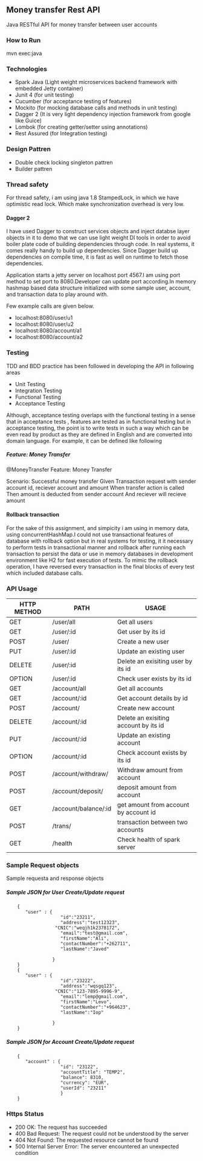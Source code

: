 ## Money transfer Rest API
Java RESTful API for money transfer between user accounts

### How to Run

mvn exec:java

### Technologies

* Spark Java (Light weight microservices backend framework with embedded Jetty container)
* Junit 4 (for unit testing)
* Cucumber (for acceptance testing of features)
* Mockito (for mocking database calls and methods in unit testing)
* Dagger 2 (It is very light dependency injection framework from google like Guice)
* Lombok (for creating getter/setter using annotations)
* Rest Assured (for Integration testing)

### Design Pattren 

* Double check locking singleton pattren
* Builder pattren

### Thread safety
For thread safety, i am using java 1.8 StampedLock, in which we have optimistic read lock. Which make synchronization overhead is very low.

#### Dagger 2
I have used Dagger to construct services objects and inject databse
layer objects in it to demo that we can use light weight DI tools
in order to avoid boiler plate code of building dependencies through 
code. In real systems, it comes really handy to build up dependencies.
Since Dagger build up dependencies on compile time, it is fast as well 
on runtime to fetch those dependencies.

Application starts a jetty server on localhost port 
4567.I am using port method to set port to 8080.Developer can update port according.In memory hashmap based data structure initialized
with some sample user, account, and transaction data to play around with.

Few example calls are given below.
* localhost:8080/user/u1
* localhost:8080/user/u2
* localhost:8080/account/a1
* localhost:8080/account/a2

### Testing
TDD and BDD practice has been followed in developing the API in following
areas
* Unit Testing
* Integration Testing
* Functional Testing 
* Acceptance Testing

Although, acceptance testing overlaps with the functional testing
in a sense that in acceptance tests , features are tested as in functional
testing but in acceptance testing, the point is to write tests in such a way which can be even
read by product as they are defined in English and are converted 
into domain language. For example, it can be defined like following

##### Feature: Money Transfer
@MoneyTransfer
Feature: Money Transfer

  Scenario: Successful money transfer
    Given Transaction request with sender account id, reciever account and amount 
    When transfer action is called
    Then amount is deducted from sender account
    And reciever will recieve amount

#### Rollback transaction
For the sake of this assignment, and simpicity i am using in memory data, using concurrentHashMap.I could 
not use transactional features of database with rollback option but in
real systems for testing, it it necessary to perform tests in transactional
manner and rollback after running each transaction to persist the data or
use in memory databases in development environment like H2 for fast execution of tests.
To mimic the rollback operation, I have reversed every transaction in the
final blocks of every test which included database calls.



### API Usage

HTTP METHOD | PATH | USAGE
--- | --- | ---
GET| /user/all | Get all users
GET| /user/:id | Get user by its id
POST| /user/ | Create a new user
PUT| /user/:id | Update an existing user
DELETE| /user/:id | Delete an exisiting user by its id
OPTION| /user/:id | Check user exists by its id
GET| /account/all | Get all accounts
GET| /account/:id | Get account details by id
POST| /account/ | Create new account
DELETE| /account/:id | Delete an exisiting account by its id
PUT| /account/:id | Update an existing account
OPTION| /account/:id | Check account exists by its id
POST| /account/withdraw/ | Withdraw amount from account
POST| /account/deposit/ | deposit amount from account
GET| /account/balance/:id | get amount from account by account id
POST| /trans/ | transaction between two accounts
GET| /health | Check health of spark server

### Sample Request objects
Sample requesta and response objects

##### Sample JSON for User Create/Update request
        {
           "user" : {
	                    "id":"23211",
	                    "address":"test12323",
  	                  "CNIC":"weqjh1k2378172",
	                    "email":"test@gmail.com",
	                    "firstName":"Ali",
	                    "contactNumber":"+262711",
	                    "lastName":"Javed"
	
                     }
        }
        {
           "user" : {
	                    "id":"23222",
	                    "address":"wqsgq123",
  	                  "CNIC":"123-7895-9996-9",
	                    "email":"lemp@gmail.com",
	                    "firstName":"Levo",
	                    "contactNumber":"+964623",
	                    "lastName":"Iop"
	
                     }
        }
        
##### Sample JSON for Account Create/Update request
        { 
           "account" : {
                        "id": "23122",
                        "accountTitle": "TEMP2",
                        "balance": 8310,
                        "currency": "EUR",
                        "userId": "23211"
                        }
        }
        
        

### Https Status
* 200 OK: The request has succeeded
* 400 Bad Request: The request could not be understood by the server
* 404 Not Found: The requested resource cannot be found
* 500 Internal Server Error: The server encountered an unexpected condition 

